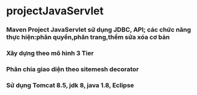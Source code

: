# projectJavaServlet
### Maven Project JavaServlet sử dụng JDBC, API; các chức năng thực hiện:phân quyền,phân trang,thểm sửa xóa cơ bản
### Xây dựng theo mô hình 3 Tier
### Phân chia giao diện theo sitemesh decorator
### Sử dụng Tomcat 8.5, jdk 8, java 1.8, Eclipse
